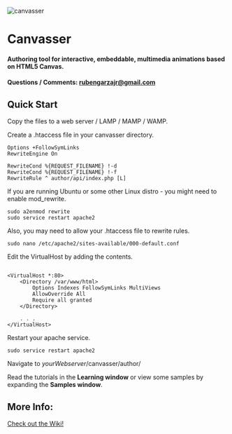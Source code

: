 ![canvasser](./author/image/canvasser.png)
# Canvasser
#### Authoring tool for interactive, embeddable, multimedia animations based on HTML5 Canvas.
#### Questions / Comments: <rubengarzajr@gmail.com>

## Quick Start
Copy the files to a web server / LAMP / MAMP / WAMP.

Create a .htaccess file in your canvasser directory.
```
Options +FollowSymLinks
RewriteEngine On

RewriteCond %{REQUEST_FILENAME} !-d
RewriteCond %{REQUEST_FILENAME} !-f
RewriteRule ^ author/api/index.php [L]
```

If you are running Ubuntu or some other Linux distro - you might need to enable mod_rewrite.

```
sudo a2enmod rewrite
sudo service restart apache2
```

Also, you may need to allow your .htaccess file to rewrite rules.

```
sudo nano /etc/apache2/sites-available/000-default.conf
```
Edit the VirtualHost by adding the <Directory> contents.
```

<VirtualHost *:80>
    <Directory /var/www/html>
        Options Indexes FollowSymLinks MultiViews
        AllowOverride All
        Require all granted
    </Directory>

    . . .
</VirtualHost>

```

Restart your apache service.
```
sudo service restart apache2
```

Navigate to _yourWebserver_/canvasser/author/

Read the tutorials in the **Learning window** or view some samples by expanding the **Samples window**.

## More Info:
[Check out the Wiki!](https://github.com/rubengarzajr/canvasser/wiki)
